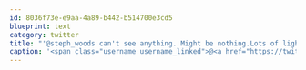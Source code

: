 ```yaml
---
id: 8036f73e-e9aa-4a89-b442-b514700e3cd5
blueprint: text
category: twitter
title: "'@steph_woods can't see anything. Might be nothing.Lots of lightning though"
caption: '<span class="username username_linked">@<a href="https://twitter.com/steph_woods" title="Stephanie Woods">steph_woods</a></span> can''t see anything. Might be nothing.Lots of lightning though'
---
```

